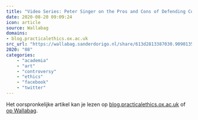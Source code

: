 ```yaml
---
title: "Video Series: Peter Singer on the Pros and Cons of Defending Controversial Views"
date: 2020-08-20 09:09:24
icon: article
source: Wallabag
domains:
- blog.practicalethics.ox.ac.uk
src_url: "https://wallabag.sanderdorigo.nl/share/613d2813387030.90901359"
2020: "08"
categories:
    - "academia"
    - "art"
    - "controversy"
    - "ethics"
    - "facebook"
    - "twitter"
---
```

Het oorspronkelijke artikel kan je lezen op [blog.practicalethics.ox.ac.uk](http://blog.practicalethics.ox.ac.uk/2017/07/video-series-peter-singer-on-the-pros-and-cons-of-defending-controversial-views/) of [op Wallabag](https://wallabag.sanderdorigo.nl/share/613d2813387030.90901359). 